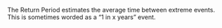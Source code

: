 The Return Period estimates the average time between extreme events. This is sometimes worded as a “1 in x years” event.
